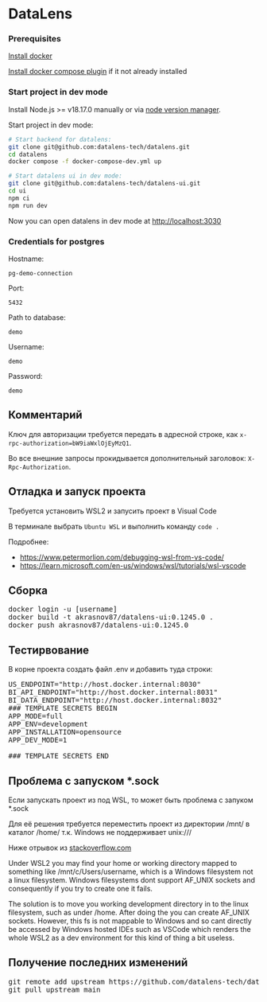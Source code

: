 # DataLens

### Prerequisites

[Install docker](https://docs.docker.com/engine/install/)

[Install docker compose plugin](https://docs.docker.com/compose/install/linux/) if it not already installed

### Start project in dev mode

Install Node.js >= v18.17.0 manually or via [node version manager](https://github.com/nvm-sh/nvm).

Start project in dev mode:

```bash
# Start backend for datalens:
git clone git@github.com:datalens-tech/datalens.git
cd datalens
docker compose -f docker-compose-dev.yml up

# Start datalens ui in dev mode:
git clone git@github.com:datalens-tech/datalens-ui.git
cd ui
npm ci
npm run dev
```

Now you can open datalens in dev mode at [http://localhost:3030](http://localhost:3030)

### Credentials for postgres

Hostname:

```
pg-demo-connection
```

Port:

```
5432
```

Path to database:

```
demo
```

Username:

```
demo
```

Password:

```
demo
```
## Комментарий
Ключ для авторизации требуется передать в адресной строке, как `x-rpc-authorization=bW9iaWxlOjEyMzQ1`.

Во все внешние запросы прокидывается дополнительный заголовок: `X-Rpc-Authorization`.

## Отладка и запуск проекта
Требуется установить WSL2 и запусить проект в Visual Code

В терминале выбрать `Ubuntu WSL` и выполнить команду `code .`

Подробнее:
* https://www.petermorlion.com/debugging-wsl-from-vs-code/
* https://learn.microsoft.com/en-us/windows/wsl/tutorials/wsl-vscode


## Сборка
<pre>
docker login -u [username]
docker build -t akrasnov87/datalens-ui:0.1245.0 .
docker push akrasnov87/datalens-ui:0.1245.0
</pre>

## Тестирвование

В корне проекта создать файл .env и добавить туда строки:
<pre>
US_ENDPOINT="http://host.docker.internal:8030"
BI_API_ENDPOINT="http://host.docker.internal:8031"
BI_DATA_ENDPOINT="http://host.docker.internal:8032"
### TEMPLATE SECRETS BEGIN
APP_MODE=full
APP_ENV=development
APP_INSTALLATION=opensource
APP_DEV_MODE=1

### TEMPLATE SECRETS END
</pre>

## Проблема с запуском *.sock

Если запускать проект из под WSL, то может быть проблема с запуком *.sock

Для её решения требуется переместить проект из директории /mnt/ в каталог /home/ т.к. Windows не поддерживает unix:///

Ниже отрывок из [stackoverflow.com](https://stackoverflow.com/questions/75083709/wsl2-debian-socket-operation-not-supported)

Under WSL2 you may find your home or working directory mapped to something like /mnt/c/Users/username, which is a Windows filesystem not a linux filesystem. Windows filesystems dont support AF_UNIX sockets and consequently if you try to create one it fails.

The solution is to move you working development directory in to the linux filesystem, such as under /home. After doing the you can create AF_UNIX sockets. However, this fs is not mappable to Windows and so cant directly be accessed by Windows hosted IDEs such as VSCode which renders the whole WSL2 as a dev environment for this kind of thing a bit useless.

## Получение последних изменений

<pre>
git remote add upstream https://github.com/datalens-tech/datalens-ui.git
git pull upstream main
</pre>